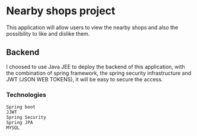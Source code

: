 # Nearby shops project

This application will allow users to view the nearby shops and also the possibility to like and dislike them.

## Backend 

I choosed to use Java JEE to deploy the backend of this application, with the combination of spring framework, the spring security infrastructure and JWT (JSON WEB TOKENS), it will be easy to secure the access.

### Technologies



```
Spring boot
JJWT
Spring Security
Spring JPA
MYSQL
```
